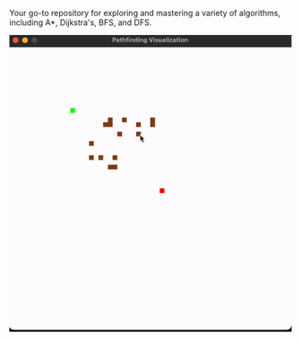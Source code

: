 
Your go-to repository for exploring and mastering a variety of algorithms, including A*, Dijkstra's, BFS, and DFS.

![Astar](A*.gif)


